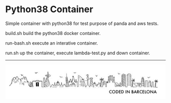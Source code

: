 # Python38 Container

Simple container with python38 for test purpose of panda and aws tests.  

build.sh build the python38 docker container.  

run-bash.sh execute an interative container.  

run.sh up the container, execute lambda-test.py and down container.  

---
![Coded in Barcelona](codedinbcn.png "Coded in Barcelona")